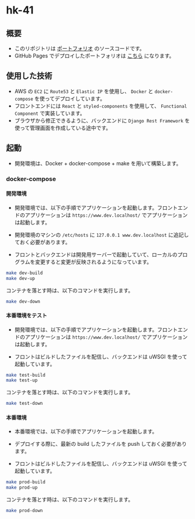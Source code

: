 # hk-41

## 概要

- このリポジトリは [ポートフォリオ](https://hk-41.work/) のソースコードです。
- GitHub Pages でデプロイしたポートフォリオは [こちら](dilmnqvovpnmlib.github.io/dilmnqvovpnmlib/) になります。

## 使用した技術

- AWS の `EC2` に `Route53` と `Elastic IP` を使用し、 `Docker` と `docker-compose` を使ってデプロイしています。
- フロントエンドには `React` と `styled-components` を使用して、 `Functional Component` で実装しています。
- ブラウザから修正できるように、バックエンドに `Django Rest Framework` を使って管理画面を作成している途中です。

## 起動
- 開発環境は、Docker + docker-compose + make を用いて構築します。

### docker-compose

#### 開発環境

- 開発環境では、以下の手順でアプリケーションを起動します。フロントエンドのアプリケーションは `https://www.dev.localhost/` でアプリケーションは起動します。
- 開発環境のマシンの `/etc/hosts` に `127.0.0.1 www.dev.localhost` に追記しておく必要があります。

- フロントとバックエンドは開発用サーバーで起動していて、ローカルのプログラムを変更すると変更が反映されるようになっています。

```bash
make dev-build
make dev-up
```

コンテナを落とす時は、以下のコマンドを実行します。

```bash
make dev-down
```

#### 本番環境をテスト

- 開発環境では、以下の手順でアプリケーションを起動します。フロントエンドのアプリケーションは `https://www.dev.localhost/` でアプリケーションは起動します。

- フロントはビルドしたファイルを配信し、バックエンドは uWSGI を使って起動しています。

```bash
make test-build
make test-up
```

コンテナを落とす時は、以下のコマンドを実行します。

```bash
make test-down
```

#### 本番環境

- 本番環境では、以下の手順でアプリケーションを起動します。
- デプロイする際に、最新の build したファイルを push しておく必要があります。

- フロントはビルドしたファイルを配信し、バックエンドは uWSGI を使って起動しています。

```bash
make prod-build
make prod-up
```

コンテナを落とす時は、以下のコマンドを実行します。

```bash
make prod-down
```
